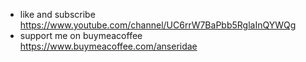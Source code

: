 - like and subscribe https://www.youtube.com/channel/UC6rrW7BaPbb5RglaInQYWQg
- support me on buymeacoffee   https://www.buymeacoffee.com/anseridae

<!---
- 👋 Hi, I’m @Anseri1
- 👀 I’m interested in ...
- 🌱 I’m currently learning ...
- 💞️ I’m looking to collaborate on ...
- 📫 How to reach me ...
--->
<!---
Anseri1/Anseri1 is a ✨ special ✨ repository because its `README.md` (this file) appears on your GitHub profile.
You can click the Preview link to take a look at your changes.
--->
